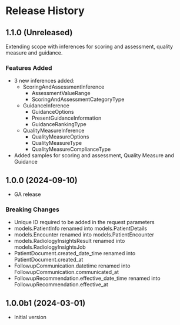 # Release History

## 1.1.0 (Unreleased)

Extending scope with inferences for scoring and assessment, quality measure and guidance.

### Features Added

- 3 new inferences added:
  - ScoringAndAssessmentInference
    - AssessmentValueRange
    - ScoringAndAssessmentCategoryType
  - GuidanceInference
    - GuidanceOptions
    - PresentGuidanceInformation
    - GuidanceRankingType
  - QualityMeasureInference
    - QualityMeasureOptions
    - QualityMeasureType
    - QualityMeasureComplianceType
- Added samples for scoring and assessment, Quality Measure and Guidance

## 1.0.0 (2024-09-10)

- GA release

### Breaking Changes

- Unique ID required to be added in the request parameters 
- models.PatientInfo renamed into models.PatientDetails
- models.Encounter renamed into models.PatientEncounter
- models.RadiologyInsightsResult renamed into models.RadiologyInsightsJob
- PatientDocument.created_date_time renamed into PatientDocument.created_at
- FollowupCommunication.datetime renamed into FollowupCommunication.communicated_at
- FollowupRecommendation.effective_date_time renamed into FollowupRecommendation.effective_at

## 1.0.0b1 (2024-03-01)

- Initial version

